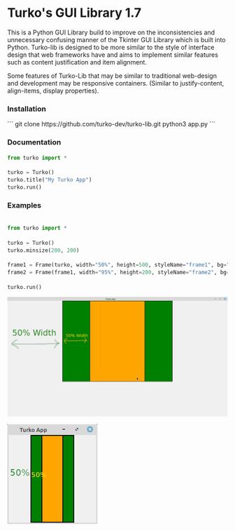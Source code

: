 <h1>Turko's GUI Library 1.7</h1>
This is a Python GUI Library build to improve on the inconsistencies and unnecessary confusing manner of the Tkinter GUI Library which is built into Python. Turko-lib is designed to be more similar to the style of interface design that web frameworks have and aims to implement similar features such as content justification and item alignment.

Some features of Turko-Lib that may be similar to traditional web-design and development may be responsive containers. (Similar to justify-content, align-items, display properties).

<h3>Installation</h3>
```
git clone https://github.com/turko-dev/turko-lib.git
python3 app.py
```

<h3>Documentation</h3>

```python
from turko import *

turko = Turko()
turko.title("My Turko App")
turko.run()
```

<h3>Examples</h3>

```python

from turko import *

turko = Turko()
turko.minsize(200, 200)

frame1 = Frame(turko, width="50%", height=500, styleName="frame1", bg="green", borderwidth=2)
frame2 = Frame(frame1, width="95%", height=200, styleName="frame2", bg="orange", borderwidth=2)

turko.run()

```
![alt text](https://github.com/turko-dev/turko-lib/blob/main/eg.png)

![alt text](https://github.com/turko-dev/turko-lib/blob/main/eg2.png)

